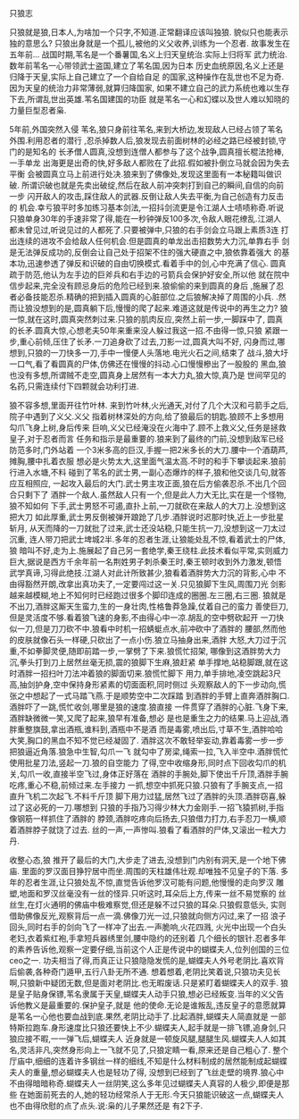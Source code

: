 只狼志


只狼就是狼,日本人,为啥加一个只字,不知道.正常翻译应该叫独狼.
貌似只也能表示独的意思么?
只狼出身就是一个孤儿,被他的义父收养,训练为一个忍者.
故事发生在五年前...
战国时期,苇名是一个番薯国,名义上归天皇统治.实际上归将军
武力统治.数年前苇名一心带领武士盗国,建立了苇名国,因为日本
历史血统原因,名义上还是归降于天皇,实际上自己建立了一个自给自足
的国家,这种操作在乱世也不足为奇.因为天皇的统治力非常薄弱,就算归降国家,
如果不建立自己的武力系统也难以生存下去,所谓乱世出英雄.苇名国建国的功臣
就是苇名一心和幻蝶以及世人难以知晓的力量巨型忍者枭.



5年前,外国突然入侵
苇名,狼只身前往苇名,来到大桥边,发现敌人已经占领了苇名外围.利用忍者的潜行
,忍杀掉数人后,狼发现去前面树林的必经之路已经被封锁,守门的是知名的
长矛僧人圆真,没想到连僧人都参与了这个战争,圆真擅长棍法抢棒,一手单龙
出海更是出奇的快,好多敌人都败在了此招.假如被扑倒立马就会因为失去平衡
会被圆真立马上前进行处决.狼来到了佛像处,发现这里面有一本秘籍叫做识破.
所谓识破也就是先卖出破绽,然后在敌人前冲突刺打到自己的瞬间,自信的向前一步
闪开敌人的攻击,踩住敌人的武器.反倒让敌人失去平衡,为自己创造有力反击的
机会.幸亏狼平时多加练习基本剑法,一招抖剑流更是令江湖人士啧啧称奇.听说
只狼单身30年的手速非常了得,能在一秒钟弹反100多次,令敌人眼花缭乱.江湖人
都未曾见过,听说见过的人都死了.只要被弹中,只狼的右手剑会立马跟上素质3连
打出连续的进攻不会给敌人任何机会.但是圆真的单龙出击招数势大力沉,单靠右手
剑是无法弹反成功的,反倒会让自己处于招架不住的强大硬直之中,狼依靠着强大
的基本功,迅速参透了弹反和识破的自由切换模式.看着手中的剑,心中充满了信心.
圆真疏于防范,他认为左手边的巨斧兵和右手边的弓箭兵会保护好安全,所以他
就在院中信步起来,完全没有顾忌身后的危险已经到来.狼偷偷的来到圆真的身后
,施展了忍者必备技能忍杀.精确的把到插入圆真的心脏部位.之后狼解决掉了周围的小兵.
.然而让狼没想到的是,圆真躺下后,慢慢的爬了起来.难道这就是传说中的再生之力?
狼一惊,就在这时,圆真突然刺过来.只狼的肌肉反应,突然上前一步,一脚踩中了,
圆真的长矛.圆真大惊,心想老夫50年来重来没人躲过我这一招.不由得一惊,只狼
紧跟一步,重心前倾,压住了长矛.一刀追身砍了过去,刀影一过,圆真大叫不好,
闪身而过,哪想到,只狼的一刀快多一刀,手中一慢便人头落地.电光火石之间,结束了
战斗,狼大圩一口气,看了看圆真的尸体,仿佛还在慢慢的抖动.心口慢慢槮出了一股股的
黑血,狼也没有多想,所谓贼不走空,圆真身上居然有一本大力丸,狼大惊,真乃是
世间罕见的名药,只需连续付下四颗就会功利打进.




狼不容多想,里面开往竹叶林.
来到竹叶林,火光通天,对付了几个大汉和弓箭手之后,院子中遇到了义父.义父
指着树林深处的方向,给了狼最后的钥匙.狼顾不上多想用勾爪飞身上树,身后传来
巨响,义父已经淹没在火海中了.顾不上救义父,任务是拯救皇子,对于忍者而言
任务和指示是最重要的.狼来到了最终的门前,没想到敌军已经防范多时,门外站着
一个3米多高的巨汉,手握一把2米多长的大刀.腰中一个酒葫芦,摊胸,腰中扎着衣服
想必是火势太大,这里面气温太高.不时的和手下攀谈起来.狼前行进入水塘,不料
碰到了苇名的武士男,一副心态爆炸的样子,狼和他交谈几句,就答应互相照应,
一起攻入最后的大门.武士男主攻正面,狼在后方偷袭忍杀.不出几个回合只剩下了
酒胖一个敌人.虽然敌人只有一个,但是此人力大无比,实在是一个怪物,狼不知如何
下手,武士男怒不可遏,直扑上前,一刀就砍在来敌人的大刀上.没想到这把大刀
如此厚重,武士男反倒被弹开踉跄了几步.酒胖说时迟那时快,近上一步批星斩月,
从天而降的一刀就批了过来,武士还没站稳,只能生抗一刀,没想到这一刀太过沉重,
连人带刀把武士埤城2半.多年的忍者生涯,让狼能处乱不惊,看着武士的尸体,狼
暗叫不好,走为上.施展起了自己另一套绝学,秦王绕柱.此技术看似平常,实则威力
巨大,据说是西方千余年前一名荆姓男子刺杀秦王时,秦王顿时收到外力激发,顿悟
武学真谛,习得此绝技.江湖人对此计所致甚少,狼看着酒胖势大力沉的背影,心中
不由得豁然开朗,改拿出真功夫了,一定要闯过这一关.只见狼脚下生风,周围刀光
剑影越来越模糊,地上不知何时已经跑过很多个脚印连成的圈圈.左三圈,右三圈.
狼就是不出刀,酒胖这厮天生蛮力,生的一身壮肉,性格鲁莽急躁,仗着自己的蛮力
善使巨刀,但是灵活度不够.看着狼飞速的身影,不由得心中一凉.胡乱的空中劈砍起开
一刀快似一刀,但是刀刀砍不中.狼看中时机一招蜻蜓点水,前冲砍中了酒胖的
腰部,然而他的皮肤就像石头一样硬,只砍出了一点小伤.狼立马抽身出来,酒胖
大怒,大刀过于沉重,不如拳脚灵便,随即前踏一步,一掌劈了下来.狼慌忙招架,
哪像到这酒胖势大力沉,拳头打到刀上居然丝毫无损,震的狼脚下生麻,狼赶紧
单手撑地,站稳脚跟,就在这时酒胖一招扫叶刀法冲着狼的脚面切来.狼慌忙脚下
用力,单手排地,凌空跳起3尺高,抽剑护身,空中保持身形紧素的切面面积,同时侧过
头观察敌人的下一步动向,慌张之中想起了一式马踏飞燕.于是顺势空中二次踩踏
到酒胖的手臂上直奔酒胖胸口.酒胖吓了一跳,慌忙收剑,哪里是狼的速度.狼直接
一件贯穿了酒胖的心脏.飞身下来,酒胖缺微微一笑,又爬了起来,狼早有准备,想必
是也是重生之力的结果.马上迎战,酒胖重整旗鼓,拿出酒瓶,谁料到,酒瓶中不是酒
而是毒雾,喷出后,寸草不生,酒胖哈哈大笑,胸口的黑血不知不觉已经凝固了.
酒胖这次不敢轻举妄动,靠着毒雾一步一步把狼逼近角落.狼急中生智,勾爪一飞
就勾中了房梁,绳索一拉,飞入半空中.酒胖慌忙使用批星刀法,竖起一刀.狼的自空能力
了得,空中收缩身形,同时点下回收勾爪的机关,勾爪一收,直接半空飞过,身体正好落在
酒胖的手腕处,脚下使出千斤顶,酒胖手腕吃疼,重心不稳,前倾过来.左手接力
一抓,想空中抓死只狼.只狼有了手腕支点,一招直升飞机二次起飞.不料千斤顶
脚下用力过猛,居然飞过了酒胖的头顶.酒胖窃喜,躲过了这必死的一刀.哪想到
只狼的手指乃习得少林大力金刚手.一招飞猿抓树,手指像钢筋一样抓住了酒胖的
脖颈,酒胖吃疼向后扬去,只狼借力打力,右手忍刀一横,顺着酒胖脖子就饶了过去.
丝的一声,一声惨叫.狼看了看酒胖的尸体,又滚出一粒大力丹.




收整心态,狼
推开了最后的大门,大步走了进去,没想到门内别有洞天,是一个地下佛庙.
里面的罗汉面目狰狞居中而坐.周围的天柱雄伟壮观.却唯独不见皇子的下落.
多年的忍者生涯,让只狼处乱不惊,直觉告诉他罗汉可能有问题,他慢慢的走向罗汉
雕塑,地面和罗汉丝毫没有一丝的怪异.只听这时,耳朵后上方,传来一丝不易觉察的
丝丝生,在灯火通明的佛庙中极难察觉,但还是躲不过只狼的耳朵.只狼假意低头,
实则借助佛像反光,观察背后一点一滴.佛像刀光一过,只狼就向侧方闪过,来了一招
浪子回头,同时右手的剑向飞了一样冲了出去.一声脆响,火花四溅,
火光中出现一个白头老妇,衣着紫红袍,手拿短兵器绣里剑,腰中隐约的还别着
几个细长的银针.忍者多年的素养告诉他,观察一定要仔细,当前这个人正是传说中的蝴蝶夫人,位列创国的三位ceo之一.
功夫相当了得,而真正让只狼隐隐发慌的是,蝴蝶夫人外号老阴比.喜欢背后偷袭,各种奇门遁甲,五行八卦无所不通.
想着想着,老阴比笑着说,只狼功夫见长啊,只狼新中疑团无数,但是面对老阴比.也无暇废话.只是紧盯着蝴蝶夫人的双手.
狼是皇子贴身保镖,苇名隶属于天皇,蝴蝶夫人动手只狼,想必已经叛变.当年的义父告诉他教义是最重要的.保护皇子,就是
他的使命.无论是谁叛乱,违反皇子的意愿就算是苇名一心他也要血战到底.果然,老阴比动手了.比起酒胖,蝴蝶夫人简直就是
一部特斯拉跑车.身形速度比只狼还要快上不少.蝴蝶夫人,起手就是一排飞镖,追身剑,只狼应接不暇,一一弹飞后,蝴蝶夫人
近身就是一顿旋风腿,腿腿生风.蝴蝶夫人人如其名,灵活非凡,突然身形向上一飞就不见了,只狼定睛一看,原来还是自己粗心了.
整个厅庙中,细细的连着许多钢丝一样的细线,不知是什么材料制成的居然能制成起蝴蝶夫人的重量,想必蝴蝶夫人也是轻功了得,
没想到已经到了飞丝走壁的境界.狼心中不由得暗暗称奇.蝴蝶夫人一丝阴笑,这么多年见过蝴蝶夫人真容的人极少,即便是那些
在她面前死去的人,她的轻功经常杀人于无形.今天只狼能识破这一点,蝴蝶夫人也不由得欣慰的点了点头.说:枭的儿子果然还是
有2下子.

























